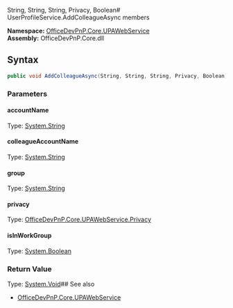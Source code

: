 String, String, String, Privacy, Boolean# UserProfileService.AddColleagueAsync members
  

**Namespace:** [OfficeDevPnP.Core.UPAWebService](OfficeDevPnP.Core.UPAWebService.md)  
**Assembly:** OfficeDevPnP.Core.dll  
## Syntax
```C#
public void AddColleagueAsync(String, String, String, Privacy, Boolean)
```
### Parameters
#### accountName
Type: [System.String](System.String.md) 
#### 
#### colleagueAccountName
Type: [System.String](System.String.md) 
#### 
#### group
Type: [System.String](System.String.md) 
#### 
#### privacy
Type: [OfficeDevPnP.Core.UPAWebService.Privacy](OfficeDevPnP.Core.UPAWebService.Privacy.md) 
#### 
#### isInWorkGroup
Type: [System.Boolean](System.Boolean.md) 
#### 
### Return Value
Type: [System.Void](System.Void.md)## See also
- [OfficeDevPnP.Core.UPAWebService](OfficeDevPnP.Core.UPAWebService.md)
